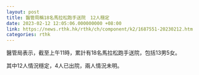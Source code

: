 ```yaml
---
layout: post
title: 醫管局稱18名馬拉松跑手送院　12人穩定
date: 2023-02-12 12:05:06.000000000 +08:00
link: https://news.rthk.hk/rthk/ch/component/k2/1687551-20230212.htm
categories: rthk
---
```


醫管局表示，截至上午11時，累計有18名馬拉松跑手送院，包括13男5女。

其中12人情況穩定，4人已出院，兩人情況未明。
